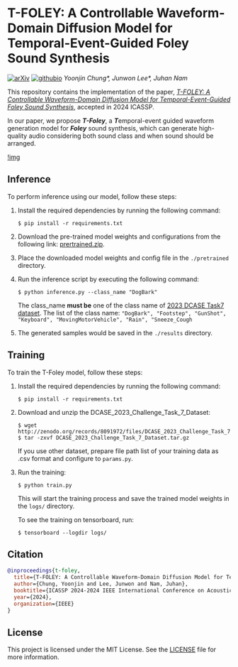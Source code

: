 # T-FOLEY: A Controllable Waveform-Domain Diffusion Model for Temporal-Event-Guided Foley Sound Synthesis
[![arXiv](https://img.shields.io/badge/arXiv-Paper-<COLOR>.svg)](https://arxiv.org/abs/2401.09294) [![githubio](https://img.shields.io/badge/GitHub.io-Demo_Page-blue?logo=Github&style=flat-square)](https://yoonjinxd.github.io/Event-guided_FSS_Demo.github.io/) *Yoonjin Chung\*, Junwon Lee\*, Juhan Nam*

This repository contains the implementation of the paper, *[T-FOLEY: A Controllable Waveform-Domain Diffusion Model for Temporal-Event-Guided Foley Sound Synthesis](https://arxiv.org/pdf/2401.09294.pdf)*, accepted in 2024 ICASSP. 

In our paper, we propose ***T-Foley***, a ***T***emporal-event guided waveform generation model for ***Foley*** sound synthesis, which can generate high-quality audio considering both sound class and when sound should be arranged. 


[!img](Architecture_image)

## Inference

To perform inference using our model, follow these steps:

1. Install the required dependencies by running the following command:
    ```
    $ pip install -r requirements.txt
    ```

2. Download the pre-trained model weights and configurations from the following link: [prertrained.zip](TBD).

3. Place the downloaded model weights and config file in the `./pretrained` directory.

4. Run the inference script by executing the following command:
    ```
    $ python inference.py --class_name "DogBark"
    ```

    The class_name **must be** one of the class name of [2023 DCASE Task7 dataset](https://dcase.community/challenge2023/task-foley-sound-synthesis). The list of the class name: `"DogBark", "Footstep", "GunShot", "Keyboard", "MovingMotorVehicle", "Rain", "Sneeze_Cough`

5. The generated samples would be saved in the `./results` directory.


## Training

To train the T-Foley model, follow these steps:

1. Install the required dependencies by running the following command:
    ```
    $ pip install -r requirements.txt
    ```

2. Download and unzip the DCASE_2023_Challenge_Task_7_Dataset:
    ```
    $ wget http://zenodo.org/records/8091972/files/DCASE_2023_Challenge_Task_7_Dataset.tar.gz
    $ tar -zxvf DCASE_2023_Challenge_Task_7_Dataset.tar.gz
    ```
    
    If you use other dataset, prepare file path list of your training data as .csv format and configure to `params.py`.

3. Run the training:
    ```
    $ python train.py
    ```

    This will start the training process and save the trained model weights in the `logs/` directory.

    To see the training on tensorboard, run:
    ```
    $ tensorboard --logdir logs/
    ```


## Citation
```bibtex
@inproceedings{t-foley,
  title={T-FOLEY: A Controllable Waveform-Domain Diffusion Model for Temporal-Event-Guided Foley Sound Synthesis},
  author={Chung, Yoonjin and Lee, Junwon and Nam, Juhan},
  booktitle={ICASSP 2024-2024 IEEE International Conference on Acoustics, Speech and Signal Processing (ICASSP)},
  year={2024},
  organization={IEEE}
}
```


## License

This project is licensed under the MIT License. See the [LICENSE](LICENSE) file for more information.
